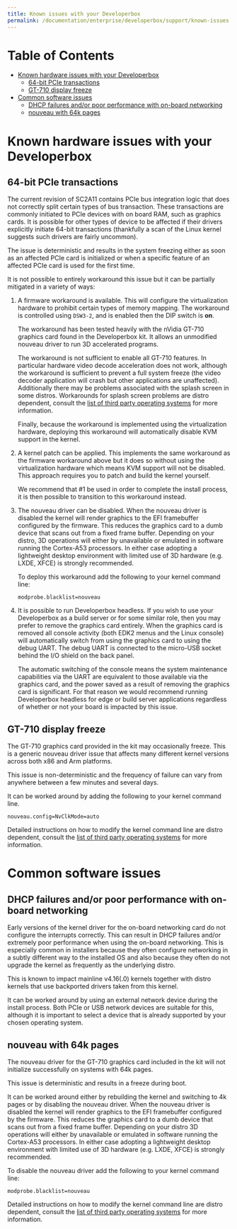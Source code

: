 ```yaml
---
title: Known issues with your Developerbox
permalink: /documentation/enterprise/developerbox/support/known-issues.html
---
```

# Table of Contents

   * [Known hardware issues with your Developerbox](#known-hardware-issues-with-your-developerbox)
      * [64-bit PCIe transactions](#64-bit-pcie-transactions)
      * [GT-710 display freeze](#gt-710-display-freeze)
   * [Common software issues](#common-software-issues)
      * [DHCP failures and/or poor performance with on-board networking](#dhcp-failures-andor-poor-performance-with-on-board-networking)
      * [nouveau with 64k pages](#nouveau-with-64k-pages)

<!-- Created by [gh-md-toc](https://github.com/ekalinin/github-markdown-toc) -->


# Known hardware issues with your Developerbox

## 64-bit PCIe transactions

The current revision of SC2A11 contains PCIe bus integration logic that
does not correctly split certain types of bus transaction. These
transactions are commonly initiated to PCIe devices with on board RAM,
such as graphics cards. It is possible for other types of device to be
affected if their drivers explicitly initiate 64-bit transactions
(thankfully a scan of the Linux kernel suggests such drivers are fairly
uncommon).

The issue is deterministic and results in the system freezing either as
soon as an affected PCIe card is initialized or when a specific feature
of an affected PCIe card is used for the first time.

It is not possible to entirely workaround this issue but it can be
partially mitigated in a variety of ways:

1. A firmware workaround is available. This will configure the
   virtualization hardware to prohibit certain types of memory
   mapping. The workaround is controlled using `DSW3-2`, and is
   enabled then the DIP switch is **on**.

   The workaround has been tested heavily with the nVidia GT-710
   graphics card found in the Developerbox kit. It allows an
   unmodified nouveau driver to run 3D accelerated programs.

   The workaround is not sufficient to enable all GT-710 features.
   In particular hardware video decode acceleration does not work,
   although the workaround is sufficient to prevent a full system
   freeze (the video decoder application will crash but other
   applications are unaffected). Additionally there may be problems
   associated with the splash screen in some distros. Workarounds
   for splash screen problems are distro dependent, consult the
   [list of third party operating systems](../downloads/) for more
   information.

   Finally, because the workaround is implemented using the
   virtualization hardware, deploying this workaround will automatically
   disable KVM support in the kernel.

2. A kernel patch can be applied. This implements the same workaround
   as the firmware workaround above but it does so without using the
   virtualization hardware which means KVM support will not be disabled.
   This approach requires you to patch and build the kernel yourself.

   We recommend that #1 be used in order to complete the install
   process, it is then possible to transition to this workaround
   instead.

3. The nouveau driver can be disabled. When the nouveau driver is
   disabled the kernel will render graphics to the EFI framebuffer
   configured by the firmware. This reduces the graphics card to a
   dumb device that scans out from a fixed frame buffer. Depending
   on your distro, 3D operations will either by unavailable or
   emulated in software running the Cortex-A53 processors. In either
   case adopting a lightweight desktop environment with limited use
   of 3D hardware (e.g. LXDE, XFCE) is strongly recommended.

   To deploy this workaround add the following to your kernel command
   line:

   ~~~
   modprobe.blacklist=nouveau
   ~~~

4. It is possible to run Developerbox headless. If you wish to use
   your Developerbox as a build server or for some similar role, then
   you may prefer to remove the graphics card entirely. When the graphics
   card is removed all console activity (both EDK2 menus and the Linux
   console) will automatically switch from using the graphics
   card to using the debug UART. The debug UART is connected to the
   micro-USB socket behind the I/O shield on the back panel.

   The automatic switching of the console means the system maintenance
   capabilities via the UART are equivalent to those available via the
   graphics card, and the power saved as a result of removing the
   graphics card is significant. For that reason we would recommend
   running Developerbox headless for edge or build server applications
   regardless of whether or not your board is impacted by this issue.

## GT-710 display freeze

The GT-710 graphics card provided in the kit may occasionally freeze.
This is a generic nouveau driver issue that affects many different
kernel versions across both x86 and Arm platforms.

This issue is non-deterministic and the frequency of failure can vary
from anywhere between a few minutes and several days.

It can be worked around by adding the following to your kernel command
line.

~~~
nouveau.config=NvClkMode=auto
~~~

Detailed instructions on how to modify the kernel command line are
distro dependent, consult the [list of third party operating
systems](../downloads/) for more information.


# Common software issues

## DHCP failures and/or poor performance with on-board networking

Early versions of the kernel driver for the on-board networking card
do not configure the interrupts correctly. This can result in DHCP
failures and/or extremely poor performance when using the on-board
networking. This is especially common in installers because they often
configure networking in a subtly different way to the installed OS and
also because they often do not upgrade the kernel as frequently as the
underlying distro.

This is known to impact mainline v4.16(.0) kernels together with
distro kernels that use backported drivers taken from this kernel.

It can be worked around by using an external network device during
the install process. Both PCIe or USB network devices are suitable for
this, although it is important to select a device that is already
supported by your chosen operating system.

## nouveau with 64k pages

The nouveau driver for the GT-710 graphics card included in the kit
will not initialize successfully on systems with 64k pages.

This issue is deterministic and results in a freeze during boot.

It can be worked around either by rebuilding the kernel and switching to
4k pages or by disabling the nouveau driver. When the nouveau driver is
disabled the kernel will render graphics to the EFI framebuffer
configured by the firmware. This reduces the graphics card to a dumb
device that scans out from a fixed frame buffer. Depending on your
distro 3D operations will either by unavailable or emulated in software
running the Cortex-A53 processors. In either case adopting a lightweight
desktop environment with limited use of 3D hardware (e.g. LXDE, XFCE) is
strongly recommended.

To disable the nouveau driver add the following to your kernel command
line:

~~~
modprobe.blacklist=nouveau
~~~

Detailed instructions on how to modify the kernel command line are
distro dependent, consult the [list of third party operating
systems](../downloads/) for more information.
